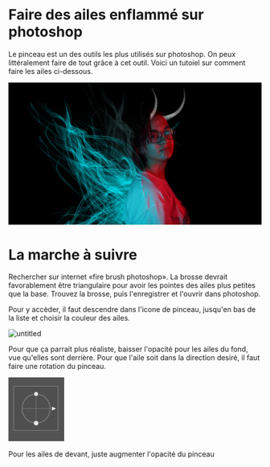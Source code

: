 

# Faire des ailes enflammé sur photoshop

Le pinceau est un des outils les plus utilisés sur photoshop. On peux littéralement faire de tout grâce à cet outil. Voici un tutoiel sur comment faire les ailes ci-dessous.


![planche](planche_01.jpg)


# La marche à suivre
Rechercher sur internet «fire brush photoshop». La brosse devrait favorablement être triangulaire pour avoir les pointes des ailes plus petites que la base. Trouvez la brosse, puis l'enregistrer et l'ouvrir dans photoshop.

Pour y accèder, il faut descendre dans l'icone de pinceau, jusqu'en bas de la liste et choisir la couleur des ailes. 


![untitled](Untitled.gif)

Pour que ça parrait plus réaliste, baisser l'opacité pour les ailes du fond, vue qu'elles sont derrière. Pour que l'aile soit dans la direction desiré, il faut faire une rotation du pinceau.

![2021-11-19.png](2021-11-19.png)

Pour les ailes de devant, juste augmenter l'opacité du pinceau



